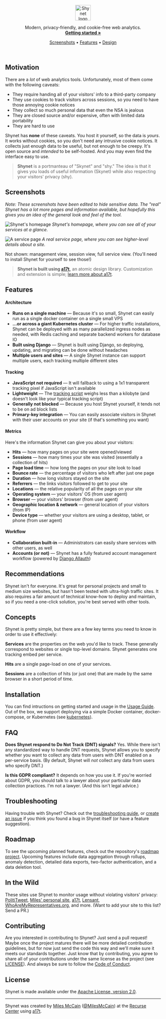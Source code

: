 
<p align="center">
  <img align="center" src="images/logo.png" height="50" alt="Shynet logo">
  <br>

  <p align="center">
    Modern, privacy-friendly, and cookie-free web analytics.
    <br>
    <strong><a href="#installation">Getting started »</a></strong>
  </p>
  <p align="center"><a href="#screenshots">Screenshots</a> &bull; <a href="#features">Features</a> &bull; <a href="https://github.com/milesmcc/a17t">Design</a></p>
</p>

<br>

## Motivation

There are a _lot_ of web analytics tools. Unfortunately, most of them come with the following caveats:

* They require handing all of your visitors' info to a third-party company
* They use cookies to track visitors across sessions, so you need to have those annoying cookie notices
* They collect so much personal data that even the NSA is jealous
* They are closed source and/or expensive, often with limited data portability
* They are hard to use

Shynet has **none** of these caveats. You host it yourself, so the data is _yours_. It works without cookies, so you don't need any intrusive cookie notices. It collects just enough data to be useful, but not enough to be creepy. It's open source and _intended_ to be self-hosted. And you may even find the interface easy to use.

> **Shynet** is a portmanteau of "Skynet" and "shy." The idea is that it gives you loads of useful information (Skynet) while also respecting your visitors' privacy (shy).

## Screenshots

_Note: These screenshots have been edited to hide sensitive data. The "real" Shynet has a lot more pages and information available, but hopefully this gives you an idea of the general look and feel of the tool._

![Shynet's homepage](images/homepage.png)
_Shynet's homepage, where you can see all of your services at a glance._

![A service page](images/service.png)
_A real service page, where you can see higher-level details about a site._

Not shown: management view, session view, full service view. (You'll need to install Shynet for yourself to see those!)

> **Shynet is built using [a17t](https://github.com/milesmcc/a17t),** an atomic design library. Customization and extension is simple; [learn more about a17t](https://github.com/milesmcc/a17t).

## Features

#### Architecture

* **Runs on a single machine** &mdash; Because it's so small, Shynet can easily run as a single docker container on a single small VPS
* **...or across a giant Kubernetes cluster** &mdash; For higher traffic installations, Shynet can be deployed with as many parallelized ingress nodes as needed, with Redis caching and separate backend workers for database IO
* **Built using Django** &mdash; Shynet is built using Django, so deploying, updating, and migrating can be done without headaches
* **Multiple users and sites** &mdash; A single Shynet instance can support multiple users, each tracking multiple different sites

#### Tracking

* **JavaScript not required** &mdash; It will fallback to using a 1x1 transparent tracking pixel if JavaScript isn't available
* **Lightweight** &mdash; The [tracking script](/shynet/analytics/templates/analytics/scripts/page.js) weighs less than a kilobyte (and doesn't look like your typical tracking script)
* **Generally not blocked** &mdash; Because you host Shynet yourself, it tends not to be on ad block lists
* **Primary-key integration** &mdash; You can easily associate visitors in Shynet with their user accounts on your site (if that's something you want)

#### Metrics

Here's the information Shynet can give you about your visitors:

* **Hits** &mdash; how many pages on your site were opened/viewed
* **Sessions** &mdash; how many times your site was visited (essentially a collection of hits)
* **Page load time** &mdash; how long the pages on your site look to load
* **Bounce rate** &mdash; the percentage of visitors who left after just one page
* **Duration** &mdash; how long visitors stayed on the site
* **Referrers** &mdash; the links visitors followed to get to your site
* **Locations** &mdash; the relative popularity of all the pages on your site
* **Operating system** &mdash; your visitors' OS (from user agent)
* **Browser** &mdash; your visitors' browser (from user agent)
* **Geographic location & network** &mdash; general location of your visitors (from IP)
* **Device type** &mdash; whether your visitors are using a desktop, tablet, or phone (from user agent)

#### Workflow
* **Collaboration built-in** &mdash; Administrators can easily share services with other users, as well
* **Accounts (or not)** &mdash; Shynet has a fully featured account management workflow (powered by [Django Allauth](https://github.com/pennersr/django-allauth/))

## Recommendations

Shynet isn't for everyone. It's great for personal projects and small to medium size websites, but hasn't been tested with ultra-high traffic sites. It also requires a fair amount of technical know-how to deploy and maintain, so if you need a one-click solution, you're best served with other tools. 

## Concepts

Shynet is pretty simple, but there are a few key terms you need to know in order to use it effectively:

**Services** are the properties on the web you'd like to track. These generally correspond to websites or single top-level domains. Shynet generates one tracking embed per service.

**Hits** are a single page-load on one of your services.

**Sessions** are a collection of hits (or just one) that are made by the same browser in a short period of time.

## Installation

You can find intructions on getting started and usage in the [Usage Guide](GUIDE.md#installation). Out of the box, we support deploying via a simple
Docker container, docker-compose, or Kubernetes (see [kubernetes](/kubernetes)).

## FAQ

**Does Shynet respond to Do Not Track (DNT) signals?** Yes. While there isn't any standardized way to handle DNT requests, Shynet allows you to specify whether you want to collect any data from users with DNT enabled on a per-service basis. (By default, Shynet will _not_ collect any data from users who specify DNT.)

**Is this GDPR compliant?** It depends on how you use it. If you're worried about GDPR, you should talk to a lawyer about your particular data collection practices. I'm not a lawyer. (And this isn't legal advice.)

## Troubleshooting

Having trouble with Shynet? Check out the [troubleshooting guide](GUIDE.md#troubleshooting), or [create an issue](https://github.com/milesmcc/shynet/issues/new) if you think you found a bug in Shynet itself (or have a feature suggestion).

## Roadmap

To see the upcoming planned features, check out the repository's [roadmap project](https://github.com/milesmcc/shynet/projects/1). Upcoming features include data aggregation through rollups, anomaly detection, detailed data exports, two-factor authentication, and a data deletion tool.

## In the Wild

These sites use Shynet to monitor usage without violating visitors' privacy: [PolitiTweet](https://polititweet.org), [Miles' personal site](https://miles.land), [a17t](https://a17t.miles.land), [Lensant](https://lensant.com), [WhoAreMyRepresentatives.org](https://whoaremyrepresentatives.org), and more. (Want to add your site to this list? Send a PR.) 

## Contributing

Are you interested in contributing to Shynet? Just send a pull request! Maybe once the project matures there will be more detailed contribution guidelines, but for now just send the code this way and we'll make sure it meets our standards together. Just know that by contributing, you agree to share all of your contributions under the same license as the project (see [LICENSE](LICENSE)). And always be sure to follow the [Code of Conduct](https://github.com/milesmcc/shynet/blob/master/CODE_OF_CONDUCT.md).

## License

Shynet is made available under the [Apache License, version 2.0](LICENSE).

---

Shynet was created by [Miles McCain](https://miles.land) ([@MilesMcCain](https://twitter.com/MilesMcCain)) at the [Recurse Center](https://recurse.com) using [a17t](https://a17t.miles.land).
